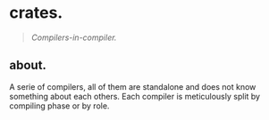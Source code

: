 # crates.

> *Compilers-in-compiler.*

## about.

A serie of compilers, all of them are standalone and does not know something about each others. Each compiler is meticulously split by compiling phase or by role.   
